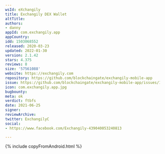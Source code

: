 ```yaml
---
wsId: eXchangily
title: Exchangily DEX Wallet
altTitle: 
authors:
- danny
appId: com.exchangily.app
appCountry: 
idd: 1503068552
released: 2020-03-23
updated: 2022-01-30
version: 2.1.42
stars: 4.375
reviews: 8
size: '57561088'
website: https://exchangily.com
repository: https://github.com/blockchaingate/exchangily-mobile-app
issue: https://github.com/blockchaingate/exchangily-mobile-app/issues/1
icon: com.exchangily.app.jpg
bugbounty: 
meta: ok
verdict: ftbfs
date: 2021-06-25
signer: 
reviewArchive: 
twitter: ExchangilyC
social:
- https://www.facebook.com/Exchangily-439040053240813

---
```


{% include copyFromAndroid.html %}
